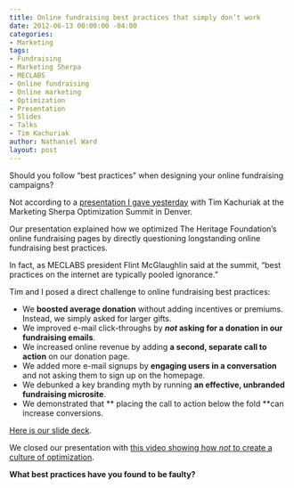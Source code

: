```yaml
---
title: Online fundraising best practices that simply don’t work
date: 2012-06-13 00:00:00 -04:00
categories:
- Marketing
tags:
- Fundraising
- Marketing Sherpa
- MECLABS
- Online fundraising
- Online marketing
- Optimization
- Presentation
- Slides
- Talks
- Tim Kachuriak
author: Nathaniel Ward
layout: post
---
```


Should you follow “best practices” when designing your online fundraising campaigns?

Not according to a [presentation I gave yesterday][1] with Tim Kachuriak at the Marketing Sherpa Optimization Summit in Denver.

Our presentation explained how we optimized The Heritage Foundation’s online fundraising pages by directly questioning longstanding online fundraising best practices.

In fact, as MECLABS president Flint McGlaughlin said at the summit, “best practices on the internet are typically pooled ignorance.”

Tim and I posed a direct challenge to online fundraising best practices:

  * We **boosted average donation** without adding incentives or premiums. Instead, we simply asked for larger gifts.
  * We improved e-mail click-throughs by ***not* asking for a donation in our fundraising emails**.
  * We increased online revenue by adding **a second, separate call to action** on our donation page.
  * We added more e-mail signups by **engaging users in a conversation** and not asking them to sign up on the homepage.
  * We debunked a key branding myth by running **an effective, unbranded fundraising microsite**.
  * We demonstrated that ** placing the call to action below the fold **can increase conversions.

[Here is our slide deck](http://www.slideshare.net/nathanielward/2012-optimization-summit-presentation-tim-kachuriak-nathaniel-ward?ref=https://www.nathanielward.net/2012/06/online-fundraising-best-practices-that-simply-dont-work/).

We closed our presentation with [this video showing how *not* to create a culture of optimization](https://www.youtube.com/watch?v=VfiY2nbV9RI).

**What best practices have you found to be faulty?**

 [1]: http://www.meclabs.com/training/marketing-summit/optimization-summit-2012/slides "Optimization Summit agenda"